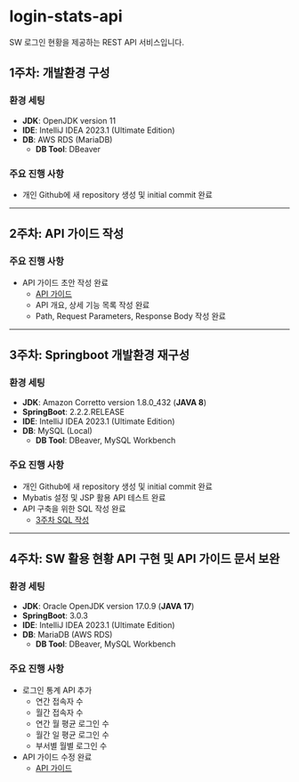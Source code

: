 # login-stats-api
SW 로그인 현황을 제공하는 REST API 서비스입니다.

## 1주차: 개발환경 구성  

### 환경 세팅  
- **JDK**: OpenJDK version 11  
- **IDE**: IntelliJ IDEA 2023.1 (Ultimate Edition)  
- **DB**: AWS RDS (MariaDB)  
  - **DB Tool**: DBeaver  

### 주요 진행 사항  
- 개인 Github에 새 repository 생성 및 initial commit 완료  

---

## 2주차: API 가이드 작성  

### 주요 진행 사항  
- API 가이드 초안 작성 완료  
  - [API 가이드](https://helix-dresser-0b7.notion.site/SW-API-15fcf67b16da8002a1abcf34758c690e?pvs=4)  
  - API 개요, 상세 기능 목록 작성 완료
  - Path, Request Parameters, Response Body 작성 완료
---
## 3주차: Springboot 개발환경 재구성  

### 환경 세팅  
- **JDK**: Amazon Corretto version 1.8.0_432 (**JAVA 8**)
- **SpringBoot**: 2.2.2.RELEASE
- **IDE**: IntelliJ IDEA 2023.1 (Ultimate Edition)  
- **DB**: MySQL (Local)  
  - **DB Tool**: DBeaver, MySQL Workbench

### 주요 진행 사항  
- 개인 Github에 새 repository 생성 및 initial commit 완료  
- Mybatis 설정 및 JSP 활용 API 테스트 완료
- API 구축을 위한 SQL 작성 완료
  - [3주차 SQL 작성](https://helix-dresser-0b7.notion.site/3-SQL-16fcf67b16da80e39c9df970349852d0?pvs=4)
---
## 4주차: SW 활용 현황 API 구현 및 API 가이드 문서 보완

### 환경 세팅  
- **JDK**: Oracle OpenJDK version 17.0.9 (**JAVA 17**)
- **SpringBoot**: 3.0.3
- **IDE**: IntelliJ IDEA 2023.1 (Ultimate Edition)  
- **DB**: MariaDB (AWS RDS)  
  - **DB Tool**: DBeaver, MySQL Workbench

### 주요 진행 사항  
- 로그인 통계 API 추가
  - 연간 접속자 수
  - 월간 접속자 수
  - 연간 월 평균 로그인 수
  - 월간 일 평균 로그인 수
  - 부서별 월별 로그인 수
- API 가이드 수정 완료
  - [API 가이드](https://helix-dresser-0b7.notion.site/SW-API-15fcf67b16da8002a1abcf34758c690e?pvs=4)

